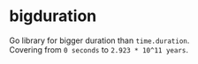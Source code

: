 # bigduration
Go library for bigger duration than `time.duration`.  
Covering from `0 seconds` to `2.923 * 10^11 years`.

